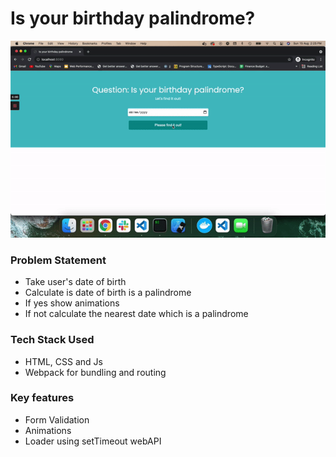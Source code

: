 # Is your birthday palindrome?
![](https://github.com/tap0212/plaindrome-birthday/blob/main/demo.gif)

### Problem Statement
- Take user's date of birth
- Calculate is date of birth is a palindrome
- If yes show animations
- If not calculate the nearest date which is a palindrome

### Tech Stack Used
- HTML, CSS and Js
- Webpack for bundling and routing

### Key features
- Form Validation
- Animations
- Loader using setTimeout webAPI


